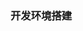<!--
 * @Author: findnr
 * @Date: 2024-05-08 07:42:07
 * @LastEditors: findnr
 * @LastEditTime: 2024-05-08 07:42:31
 * @Description: 
-->
### 开发环境搭建
